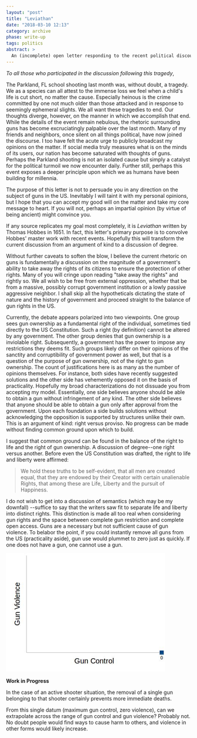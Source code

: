 ```yaml
---
layout: "post"
title: "Leviathan"
date: "2018-03-10 12:13"
category: archive
phase: write-up
tags: politics
abstract: >
  An (incomplete) open letter responding to the recent political discourse on the Parkland, FL school shooting on Feb. 14, 2018.
---
```


*To all those who participated in the discussion following this tragedy*,

The Parkland, FL school shooting last month was, without doubt, a tragedy. We as a species can all attest to the immense loss we feel when a child's life is cut short, no matter the cause. Especially heinous is the crime committed by one not much older than those attacked and in response to seemingly ephemeral slights. We all want these tragedies to end. Our thoughts diverge, however, on the manner in which we accomplish that end.
While the details of the event remain nebulous, the rhetoric surrounding guns has become excruciatingly palpable over the last month. Many of my friends and neighbors, once silent on all things political, have now joined the discourse. I too have felt the acute urge to publicly broadcast my opinions on the matter. If social media truly measures what is on the minds of its users, our nation has become saturated with thoughts of guns. Perhaps the Parkland shooting is not an isolated cause but simply a catalyst for the political turmoil we now encounter daily. Further still, perhaps this event exposes a deeper principle upon which we as humans have been building for millennia.

The purpose of this letter is not to persuade you in any direction on the subject of guns in the US. Inevitably I will taint it with my personal opinions, but I hope that you can accept my good will on the matter and take my core message to heart. If you will not, perhaps an impartial opinion (by virtue of being ancient) might convince you.

If any source replicates my goal most completely, it is *Leviathan* written by Thomas Hobbes in 1651. In fact, this letter's primary purpose is to convolve Hobbes' master work with recent events. Hopefully this will transform the current discussion from an argument of kind to a discussion of degree.

Without further caveats to soften the blow, I believe the current rhetoric on guns is fundamentally a discussion on the magnitude of a government's ability to take away the rights of its citizens to ensure the protection of other rights. Many of you will cringe upon reading "take away the rights" and rightly so. We all wish to be free from external oppression, whether that be from a massive, possibly corrupt government institution or a lowly passive aggressive neighbor. I shall skip all the hypotheticals dictating the state of nature and the history of government and proceed straight to the balance of gun rights in the US.

Currently, the debate appears polarized into two viewpoints. One group sees gun ownership as a fundamental right of the individual, sometimes tied directly to the US Constitution. Such a right (by definition) cannot be altered by any government. The other group denies that gun ownership is a inviolable right. Subsequently, a government has the power to impose any restrictions they deems fit. Such groups likely differ on their opinions of the sanctity and corruptibility of government power as well, but that is a question of the purpose of gun ownership, not of the right to gun ownership. The count of justifications here is as many as the number of opinions themselves. For instance, both sides have recently suggested solutions and the other side has vehemently opposed it on the basis of practicality. Hopefully my broad characterizations do not dissuade you from accepting my model. Essentially, one side believes anyone should be able to obtain a gun without infringement of any kind. The other side believes that anyone should be able to obtain a gun only after approval from the government. Upon each foundation a side builds solutions without acknowledging the opposition is supported by structures unlike their own. This is an argument of kind: right versus proviso. No progress can be made without finding common ground upon which to build.

I suggest that common ground can be found in the balance of the right to life and the right of gun ownership. A discussion of degree--one right versus another. Before even the US Constitution was drafted, the right to life and liberty were affirmed:

> We hold these truths to be self-evident, that all men are created equal, that they are endowed by their Creator with certain unalienable Rights, that among these are Life, Liberty and the pursuit of Happiness.

I do not wish to get into a discussion of semantics (which may be my downfall) --suffice to say that the writers saw fit to separate life and liberty into distinct rights. This distinction is made all too real when considering gun rights and the space between complete gun restriction and complete open access. Guns are a necessary but not sufficient cause of gun violence. To belabor the point, if you could instantly remove all guns from the US (practicality aside), gun use would plummet to zero just as quickly. If one does not have a gun, one cannot use a gun.

![image](/assets/img/leviathan_gun_single.jpg)

**Work in Progress**

In the case of an active shooter situation, the removal of a single gun belonging to that shooter certainly prevents more immediate deaths.

From this single datum (maximum gun control, zero violence), can we extrapolate across the range of gun control and gun violence? Probably not.
No doubt people would find ways to cause harm to others, and violence in other forms would likely increase.
